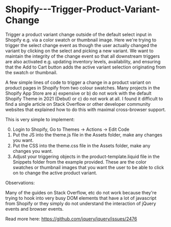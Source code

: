 # Shopify---Trigger-Product-Variant-Change
Trigger a product variant change outside of the default select input in Shopify e.g. via a color swatch or thumbnail image. 
Here we're trying to trigger the select change event as though the user actually changed the variant by clicking on the select 
and picking a new variant. We want to maintain the integrity of the change event so that all downstream triggers are also activated 
e.g. updating inventory levels, availability, and ensuring that the Add to Cart button adds the active variant selection 
originating from the swatch or thumbnail.
  
A few simple lines of code to trigger a change in a product variant on product pages in Shopify from two colour swatches. 
Many projects in the Shopify App Store are a) expensive or b) do not work with the default Shopify Theme in 2021 (Debut) or 
c) do not work at all. I found it difficult to find a single article on Stack Overflow or other developer community websites 
that explained how to do this with maximal cross-browser support.

This is very simple to implement:

0. Login to Shopify, Go to Themes -> Actions -> Edit Code
1. Put the JS into the theme.js file in the Assets folder, make any changes you want.
2. Put the CSS into the theme.css file in the Assets folder, make any changes you want.
3. Adjust your triggering objects in the product-template.liquid file in the Snippets folder from the example provided. These are the 
color swatches or thumbnail images that you want the user to be able to click on to change the active product variant.

Observations:

Many of the guides on Stack Overflow, etc do not work because they're trying to hook into very busy DOM elements that have a lot of 
javascript from Shopify or they simply do not understand the interaction of jQuery events and browser events. 

Read more here: https://github.com/jquery/jquery/issues/2476
